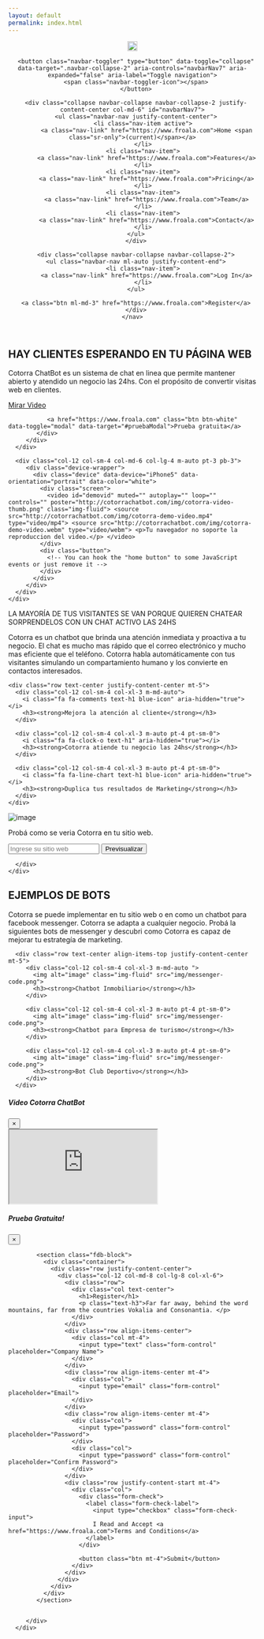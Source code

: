 ```yaml
---
layout: default
permalink: index.html
---
```


<header class="bg-dark">
 <div class="container">
    <nav class="navbar navbar-expand-md no-gutters">
      <div class="col-3 text-left">
      <a href="https://www.froala.com">
          <img src="img/brand-header.png" height="20" alt="image">
      </a>
      </div>

      <button class="navbar-toggler" type="button" data-toggle="collapse" data-target=".navbar-collapse-2" aria-controls="navbarNav7" aria-expanded="false" aria-label="Toggle navigation">
      <span class="navbar-toggler-icon"></span>
      </button>

      <div class="collapse navbar-collapse navbar-collapse-2 justify-content-center col-md-6" id="navbarNav7">
      <ul class="navbar-nav justify-content-center">
          <li class="nav-item active">
            <a class="nav-link" href="https://www.froala.com">Home <span class="sr-only">(current)</span></a>
          </li>
          <li class="nav-item">
            <a class="nav-link" href="https://www.froala.com">Features</a>
          </li>
          <li class="nav-item">
            <a class="nav-link" href="https://www.froala.com">Pricing</a>
          </li>
          <li class="nav-item">
            <a class="nav-link" href="https://www.froala.com">Team</a>
          </li>
          <li class="nav-item">
            <a class="nav-link" href="https://www.froala.com">Contact</a>
          </li>
      </ul>
      </div>

      <div class="collapse navbar-collapse navbar-collapse-2">
      <ul class="navbar-nav ml-auto justify-content-end">
          <li class="nav-item">
            <a class="nav-link" href="https://www.froala.com">Log In</a>
          </li>
      </ul>

      <a class="btn ml-md-3" href="https://www.froala.com">Register</a>
      </div>
    </nav>
 </div>
</header>

<section class="fdb-block pb-0 bg-blue">
 <div class="container align-items-end justify-content-center d-flex">
    <div class="row align-items-top text-left">
      <div class="col-12 col-sm-10 col-md-8 col-lg-6">
         <h1>HAY CLIENTES ESPERANDO EN TU PÁGINA WEB</h1>
         <p class="text-h3">Cotorra ChatBot es un sistema de chat en linea que permite mantener abierto y atendido un negocio las 24hs. Con  el propósito de convertir visitas web en clientes.</p>
         <div class="row">
            <div class="col-12 col-sm-4 col-xl-3 m-auto pt-4 pt-sm-0">
               <a href="https://www.froala.com" class="btn btn-empty btn-white" data-toggle="modal" data-target="#videoModal"><i class="fa fa-play" aria-hidden="true"></i> Mirar Video</a>
            </div>
            <div class="col-12 col-sm-4 col-xl-3 m-auto pt-4 pt-sm-0">

               <a href="https://www.froala.com" class="btn btn-white" data-toggle="modal" data-target="#pruebaModal">Prueba gratuita</a>
            </div>
         </div>
      </div>

      <div class="col-12 col-sm-4 col-md-6 col-lg-4 m-auto pt-3 pb-3">
         <div class="device-wrapper">
           <div class="device" data-device="iPhone5" data-orientation="portrait" data-color="white">
             <div class="screen">
               <video id="demovid" muted="" autoplay="" loop="" controls="" poster="http://cotorrachatbot.com/img/cotorra-video-thumb.png" class="img-fluid"> <source src="http://cotorrachatbot.com/img/cotorra-demo-video.mp4" type="video/mp4"> <source src="http://cotorrachatbot.com/img/cotorra-demo-video.webm" type="video/webm"> <p>Tu navegador no soporte la reproduccion del video.</p> </video>
             </div>
             <div class="button">
               <!-- You can hook the "home button" to some JavaScript events or just remove it -->
             </div>
           </div>
         </div>
      </div>
    </div>
 </div>
</section>

<!-- Features 1 -->
<section class="fdb-block">
 <div class="container">
    <div class="row text-center">
      <div class="col-12">
        <span class="text-h2">LA MAYORÍA DE TUS VISITANTES SE VAN PORQUE QUIEREN CHATEAR</span>
        <span class="text-h1">SORPRENDELOS CON UN CHAT ACTIVO LAS 24HS</span>
        <p>
           Cotorra es un chatbot que brinda una atención inmediata y proactiva a tu negocio.
           El chat es mucho mas rápido que el correo electrónico y mucho mas eficiente que el teléfono.
           Cotorra habla automáticamente con tus visitantes simulando un compartamiento humano y los convierte en contactos interesados.
        </p>
      </div>
    </div>

    <div class="row text-center justify-content-center mt-5">
      <div class="col-12 col-sm-4 col-xl-3 m-md-auto">
        <i class="fa fa-comments text-h1 blue-icon" aria-hidden="true"></i>
        <h3><strong>Mejora la atención al cliente</strong></h3>
      </div>

      <div class="col-12 col-sm-4 col-xl-3 m-auto pt-4 pt-sm-0">
        <i class="fa fa-clock-o text-h1" aria-hidden="true"></i>
        <h3><strong>Cotorra atiende tu negocio las 24hs</strong></h3>
      </div>

      <div class="col-12 col-sm-4 col-xl-3 m-auto pt-4 pt-sm-0">
        <i class="fa fa-line-chart text-h1 blue-icon" aria-hidden="true"></i>
        <h3><strong>Duplica tus resultados de Marketing</strong></h3>
      </div>
    </div>
 </div>
</section>


<!-- Formulario Prueba -->
<section class="fdb-block bg-blue">
 <div class="container">
    <div class="row">
      <div class="col-12 col-md-6 m-md-auto ml-lg-0 col-lg-5">
      <img alt="image" class="img-fluid" src="img/probar-preview.png">
      </div>
      <div class="col-12 col-md-10 col-lg-6 mt-4 mt-lg-0 ml-auto mr-auto ml-lg-auto text-left">
      <div class="row">
          <div class="col">
            <p class="text-h2">Probá como se veria Cotorra en tu sitio web. </p>
          </div>
      </div>
      <div class="row mt-2">
          <div class="col">
            <div class="input-group">
              <input type="text" class="form-control" placeholder="Ingrese su sitio web" id="url">
              <span class="input-group-btn">
                <button class="btn btn-empty btn-white" type="button" onClick="window.open('http://app.cotorrachatbot.com/demo?url='+$('#url').val());">Previsualizar</button>
              </span>
            </div>
          </div>
      </div>

      </div>
    </div>
 </div>
</section>

<!-- Ejemplo de Bots -->
<section class="fdb-block">
   <div class="container">
      <div class="row justify-content-center pb-xl-5">
         <div class="col-12 col-md-8 text-center">
          <h1>EJEMPLOS DE BOTS</h1>
          <p class="text-h3">Cotorra se puede implementar en tu sitio web o en como un chatbot para facebook messenger. Cotorra se adapta a cualquier negocio. Probá la siguientes bots de messenger y descubri como Cotorra es capaz de mejorar tu estrategía de marketing.</p>
         </div>
      </div>

      <div class="row text-center align-items-top justify-content-center mt-5">
         <div class="col-12 col-sm-4 col-xl-3 m-md-auto ">
           <img alt="image" class="img-fluid" src="img/messenger-code.png">
           <h3><strong>Chatbot Inmobiliario</strong></h3>
         </div>

         <div class="col-12 col-sm-4 col-xl-3 m-auto pt-4 pt-sm-0">
           <img alt="image" class="img-fluid" src="img/messenger-code.png">
           <h3><strong>Chatbot para Empresa de turismo</strong></h3>
         </div>

         <div class="col-12 col-sm-4 col-xl-3 m-auto pt-4 pt-sm-0">
           <img alt="image" class="img-fluid" src="img/messenger-code.png">
           <h3><strong>Bot Club Deportivo</strong></h3>
         </div>
      </div>
   </div>
</section>

<!-- VideoModal -->
<div class="modal fade" id="videoModal" tabindex="-1" role="dialog" aria-labelledby="exampleModalLabel" aria-hidden="true">
   <div class="modal-dialog" role="document">
      <div class="modal-content">
         <div class="modal-header">
           <h5 class="modal-title" id="exampleModalLabel">Video Cotorra ChatBot</h5>
           <button type="button" class="close" data-dismiss="modal" aria-label="Close">
             <span aria-hidden="true">&times;</span>
           </button>
         </div>
         <div class="modal-body">
            <div class="embed-responsive embed-responsive-16by9">
               <iframe class="embed-responsive-item" src="https://www.youtube.com/embed/AkZp0vBiZVU?rel=0&amp;controls=0&amp;showinfo=0" allowfullscreen></iframe>
            </div>
         </div>
      </div>
   </div>
</div>

<!-- PruebaGratis -->
<div class="modal fade" id="pruebaModal" tabindex="-1" role="dialog" aria-labelledby="exampleModalLabel" aria-hidden="true">
   <div class="modal-dialog" role="document">
      <div class="modal-content">
         <div class="modal-header">
           <h5 class="modal-title" id="exampleModalLabel">Prueba Gratuita!</h5>
           <button type="button" class="close" data-dismiss="modal" aria-label="Close">
             <span aria-hidden="true">&times;</span>
           </button>
         </div>
         <div class="modal-body">

            <section class="fdb-block">
              <div class="container">
                <div class="row justify-content-center">
                  <div class="col-12 col-md-8 col-lg-8 col-xl-6">
                    <div class="row">
                      <div class="col text-center">
                        <h1>Register</h1>
                        <p class="text-h3">Far far away, behind the word mountains, far from the countries Vokalia and Consonantia. </p>
                      </div>
                    </div>
                    <div class="row align-items-center">
                      <div class="col mt-4">
                        <input type="text" class="form-control" placeholder="Company Name">
                      </div>
                    </div>
                    <div class="row align-items-center mt-4">
                      <div class="col">
                        <input type="email" class="form-control" placeholder="Email">
                      </div>
                    </div>
                    <div class="row align-items-center mt-4">
                      <div class="col">
                        <input type="password" class="form-control" placeholder="Password">
                      </div>
                      <div class="col">
                        <input type="password" class="form-control" placeholder="Confirm Password">
                      </div>
                    </div>
                    <div class="row justify-content-start mt-4">
                      <div class="col">
                        <div class="form-check">
                          <label class="form-check-label">
                            <input type="checkbox" class="form-check-input">
                            I Read and Accept <a href="https://www.froala.com">Terms and Conditions</a>
                          </label>
                        </div>

                        <button class="btn mt-4">Submit</button>
                      </div>
                    </div>
                  </div>
                </div>
              </div>
            </section>


         </div>
      </div>
   </div>
</div>
